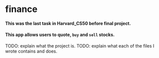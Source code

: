 # finance
#### This was the last task in Harvard_CS50 before final project.
#### This app allows users to quote, `buy` and `sell` stocks.
TODO: explain what the project is.
TODO: explain what each of the files I wrote contains and does.